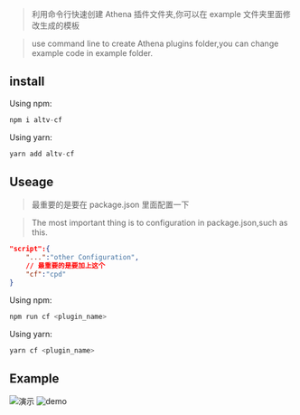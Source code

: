 > 利用命令行快速创建 Athena 插件文件夹,你可以在 example 文件夹里面修改生成的模板

> use command line to create Athena plugins folder,you can change example code in example folder.

## install

Using npm:

```javascript
npm i altv-cf
```

Using yarn:

```javascript
yarn add altv-cf
```

## Useage

> 最重要的是要在 package.json 里面配置一下

> The most important thing is to configuration in package.json,such as this.

```json
"script":{
    "...":"other Configuration",
    // 最重要的是要加上这个
    "cf":"cpd"
}
```

Using npm:

```javascript
npm run cf <plugin_name>
```

Using yarn:

```javascript
yarn cf <plugin_name>
```

## Example

![演示](https://github.com/badspider7/altv-cf/blob/main/bin/example/step1.png)
![demo](https://github.com/badspider7/altv-cf/blob/main/bin/example/step2.png)
